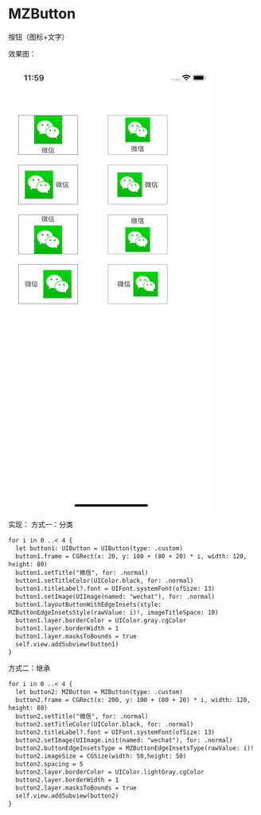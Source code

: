 # MZButton
按钮（图标+文字）

效果图：

![image](https://github.com/MrZhou1010/MZButton/blob/master/demo.png)

实现：
方式一：分类

    for i in 0 ..< 4 {
      let button1: UIButton = UIButton(type: .custom)
      button1.frame = CGRect(x: 20, y: 100 + (80 + 20) * i, width: 120, height: 80)
      button1.setTitle("微信", for: .normal)
      button1.setTitleColor(UIColor.black, for: .normal)
      button1.titleLabel?.font = UIFont.systemFont(ofSize: 13)
      button1.setImage(UIImage(named: "wechat"), for: .normal)
      button1.layoutButtonWithEdgeInsets(style: MZButtonEdgeInsetsStyle(rawValue: i)!, imageTitleSpace: 10)
      button1.layer.borderColor = UIColor.gray.cgColor
      button1.layer.borderWidth = 1
      button1.layer.masksToBounds = true
      self.view.addSubview(button1)
    }
    
方式二：继承

    for i in 0 ..< 4 {
      let button2: MZButton = MZButton(type: .custom)
      button2.frame = CGRect(x: 200, y: 100 + (80 + 20) * i, width: 120, height: 80)
      button2.setTitle("微信", for: .normal)
      button2.setTitleColor(UIColor.black, for: .normal)
      button2.titleLabel?.font = UIFont.systemFont(ofSize: 13)
      button2.setImage(UIImage.init(named: "wechat"), for: .normal)
      button2.buttonEdgeInsetsType = MZButtonEdgeInsetsType(rawValue: i)!
      button2.imageSize = CGSize(width: 50,height: 50)
      button2.spacing = 5
      button2.layer.borderColor = UIColor.lightGray.cgColor
      button2.layer.borderWidth = 1
      button2.layer.masksToBounds = true
      self.view.addSubview(button2)
    }

